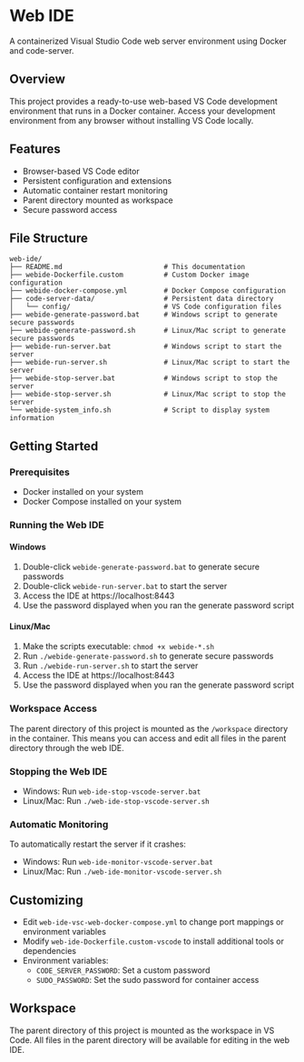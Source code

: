 # Web IDE

A containerized Visual Studio Code web server environment using Docker and code-server.

## Overview

This project provides a ready-to-use web-based VS Code development environment that runs in a Docker container. Access your development environment from any browser without installing VS Code locally.

## Features

- Browser-based VS Code editor
- Persistent configuration and extensions
- Automatic container restart monitoring
- Parent directory mounted as workspace
- Secure password access

## File Structure

```
web-ide/
├── README.md                         # This documentation
├── webide-Dockerfile.custom          # Custom Docker image configuration
├── webide-docker-compose.yml         # Docker Compose configuration
├── code-server-data/                 # Persistent data directory
│   └── config/                       # VS Code configuration files
├── webide-generate-password.bat      # Windows script to generate secure passwords
├── webide-generate-password.sh       # Linux/Mac script to generate secure passwords
├── webide-run-server.bat             # Windows script to start the server
├── webide-run-server.sh              # Linux/Mac script to start the server
├── webide-stop-server.bat            # Windows script to stop the server
├── webide-stop-server.sh             # Linux/Mac script to stop the server
└── webide-system_info.sh             # Script to display system information
```

## Getting Started

### Prerequisites

- Docker installed on your system
- Docker Compose installed on your system

### Running the Web IDE

#### Windows

1. Double-click `webide-generate-password.bat` to generate secure passwords
2. Double-click `webide-run-server.bat` to start the server
3. Access the IDE at https://localhost:8443
4. Use the password displayed when you ran the generate password script

#### Linux/Mac

1. Make the scripts executable: `chmod +x webide-*.sh`
2. Run `./webide-generate-password.sh` to generate secure passwords
3. Run `./webide-run-server.sh` to start the server
4. Access the IDE at https://localhost:8443
5. Use the password displayed when you ran the generate password script

### Workspace Access

The parent directory of this project is mounted as the `/workspace` directory in the container. This means you can access and edit all files in the parent directory through the web IDE.

### Stopping the Web IDE

- Windows: Run `web-ide-stop-vscode-server.bat`
- Linux/Mac: Run `./web-ide-stop-vscode-server.sh`

### Automatic Monitoring

To automatically restart the server if it crashes:

- Windows: Run `web-ide-monitor-vscode-server.bat`
- Linux/Mac: Run `./web-ide-monitor-vscode-server.sh`

## Customizing

- Edit `web-ide-vsc-web-docker-compose.yml` to change port mappings or environment variables
- Modify `web-ide-Dockerfile.custom-vscode` to install additional tools or dependencies
- Environment variables:
  - `CODE_SERVER_PASSWORD`: Set a custom password
  - `SUDO_PASSWORD`: Set the sudo password for container access

## Workspace

The parent directory of this project is mounted as the workspace in VS Code.
All files in the parent directory will be available for editing in the web IDE.